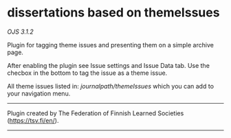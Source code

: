 # dissertations based on themeIssues

*OJS 3.1.2*

Plugin for tagging theme issues and presenting them on a simple archive page.

After enabling the plugin see Issue settings and Issue Data tab. Use the checbox in the bottom to tag the issue as a theme issue.

All theme issues listed in: *journalpath/themeIssues* which you can add to your navigation menu.

***
Plugin created by The Federation of Finnish Learned Societies (https://tsv.fi/en/).
***
